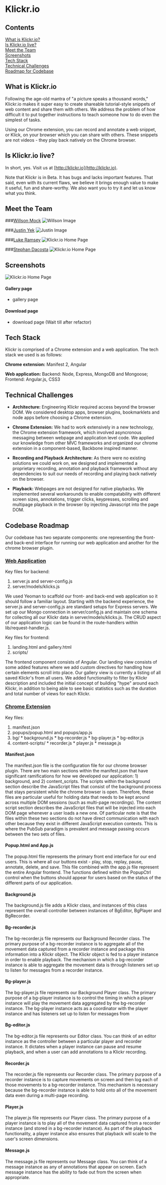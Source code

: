 # Klickr.io

## Contents  
[What is Klickr.io?](#about)  
[Is Klickr.io live?](#live)  
[Meet the Team](#team)  
[Screenshots](#screenshots)  
[Tech Stack](#techstack)  
[Technical Challenges](#challenges)  
[Roadmap for Codebase](#roadmap)  

## <a name="about"/> What is Klickr.io

Following the age-old mantra of "a picture speaks a thousand words," Klickr.io makes it super easy to create shareable tutorial-style snippets of web content and share them with others. We address the problem of how difficult it to put together instructions to teach someone how to do even the simplest of tasks.

Using our Chrome extension, you can record and annotate a web snippet, or Klick, on your browser which you can share with others. These snippets are not videos - they play back natively on the Chrome browser.

## <a name="live"/> Is Klickr.io live?

In short, yes. Visit us at [http://klickr.io](http://klickr.io).

Note that Klickr is in Beta. It has bugs and lacks important features. That said, even with its current flaws, we believe it brings enough value to make it useful, fun and share-worthy. We also want you to try it and let us know what you think.

## <a name="team"/> Meet the Team

###[Willson Mock](https://medium.com/@fay_jai)
![Willson Image](https://raw.github.com/klickr/klickr/master/app/images/willson.jpg)

###[Justin Yek](http://www.penguinhustle.com/blog)
![Justin Image](https://raw.github.com/klickr/klickr/master/app/images/justin.jpg)

###[Luke Ramsey](https://github.com/lramsey)
![Klickr.io Home Page](https://raw.github.com/klickr/klickr/master/app/images/luke.jpg)

###[Stephan Dacosta](https://github.com/stephandacosta)
![Klickr.io Home Page](https://raw.github.com/klickr/klickr/master/app/images/stephan.jpg)

## <a name="screenshots"/> Screenshots

![Klickr.io Home Page](https://raw.github.com/klickr/klickr/master/app/images/klickrio-home-page.png)

#### Gallery page
- gallery page

#### Download page
- download page
(Wait till after refactor)

## <a name="techstack"/> Tech Stack

Klickr is comprised of a Chrome extension and a web application. The tech stack we used is as follows:

**Chrome extension:** Manifest 2, Angular

**Web application:** Backend: Node, Express, MongoDB and Mongoose; Frontend: Angular.js, CSS3

## <a name="challenges"/> Technical Challenges

* **Architecture:** Engineering Klickr required access beyond the browser DOM. We considered desktop apps, browser plugins, bookmarklets and node apps before choosing a Chrome extension.

* **Chrome Extension:** We had to work extensively in a new technology, the Chrome extension framework, which involved asyncronous messaging between webpage and application level code. We applied our knowledge from other MVC frameworks and organized our chrome extension in a component-based, Backbone inspired manner. 

* **Recording and Playback Architecture:** As there were no existing solutions we could work on, we designed and implemented a proprietary recording, annotation and playback framework without any dependencies to suit our needs of recording and playing back natively on the browser.

* **Playback:** Webpages are not designed for native playbacks. We implemented several workarounds to enable compatability with different screen sizes, annotations, trigger clicks, keypresses, scrolling and multipage playback in the browser by injecting Javascript into the page DOM.

## <a name="roadmap"/> Codebase Roadmap
Our codebase has two separate components: one representing the front- and back-end interface
for running our web application and another for the chrome browser plugin.

### [Web Application](https://github.com/klickr/klickr)
Key files for backend:

  1. server.js and server-config.js
  2. server/models/klicks.js

We used Yeoman to scaffold our front- and back-end web application so it should follow a
familiar layout. Starting with the backend experience, the server.js and server-config.js
are standard setups for Express servers. We set up our Mongo connection in server/config.js
and maintain one schema for collecting all our Klickr data in server/models/klicks.js. 
The CRUD aspect of our application logic can be found in the route-handlers within
lib/request-handler.js. 

Key files for frontend:
  
  1. landing.html and gallery.html
  2. scripts/

The frontend component consists of Angular. Our landing view consists of some added 
features where we add custom directives for handling how certain elements scroll into 
place. Our gallery view is currently a listing of all saved Klickr's from all users. 
We added functionality to filter by Klickr description and included the initial concept
of building "hype" around each Klickr, in addition to being able to  see basic statistics 
such as the duration and total number of views for each Klickr.

### [Chrome Extension](https://github.com/klickr/klickr-chrome)
Key files:

  1. manifest.json
  2. popups/popup.html and popups/app.js
  3. bg/
    * background.js
    * bg-recorder.js
    * bg-player.js
    * bg-editor.js
  4. content-scripts/
    * recorder.js
    * player.js
    * message.js

#### Manifest.json
The manifest.json file is the configuration file for our chrome browser plugin. There are two main sections within the manifest.json that have significant ramifications for how we developed our application: 1) background, and 2) content_scripts. The scripts within the background section describe the JavaScript files that consist of the background process that stays persistent while the chrome browser is open. Therefore, these files are particular useful for holding data that needs to be kept around across multiple DOM sessions (such as multi-page recordings). The content script section describes the JavaScript files that will be injected into each DOM page whenever a user loads a new one. Of particular note is that the files within these two sections do not have direct communication with each other because they exist in different JavaScript execution contexts. This is where the PubSub paradigm is prevalent and message passing occurs between the two sets of files.

#### Popup.html and App.js
The popup.html file represents the primary front end interface for our end users. This is where all our buttons exist - play, stop, replay, pause, annotate, delete, and save. This file combined with the app.js file represent the entire Angular frontend. The functions defined within the PopupCtrl control when the buttons should appear for users 
based on the status of the different parts of our application.

#### Background.js
The background.js file adds a Klickr class, and instances of this class represent the overall controller between instances of BgEditor, BgPlayer and BgRecorder.

#### Bg-recorder.js
The bg-recorder.js file represents our Background Recorder class. The primary purpose of a
bg-recorder instance is to aggregate all of the movement data captured from a recorder instance
and package this information into a Klickr object. The Klickr object is fed to a player
instance in order to enable playback. The mechanism in which a bg-recorder instance is able
to aggregate the movement data is through listeners set up to listen for messages from
a recorder instance.

#### Bg-player.js
The bg-player.js file represents our Background Player class. The primary purpose of a
bg-player instance is to control the timing in which a player instance will play the
movement data aggregated by the bg-recorder instance. The bg-player instance acts as a 
coordinator with the player instance and has listeners set up to listen for messages from


#### Bg-editor.js
The bg-editor.js file represents our Editor class. You can think of an editor instance 
as the controller between a particular player and recorder instance. It dictates when
a player instance can pause and resume playback, and when a user can add annotations
to a Klickr recording.

#### Recorder.js
The recorder.js file represents our Recorder class. The primary purpose of a recorder
instance is to capture movements on screen and then log each of those movements to a
bg-recorder instance. This mechanism is necessary because the bg-recorder instance
is able to hold onto all of the movement data even during a multi-page recording.

#### Player.js
The player.js file represents our Player class. The primary purpose of a player instance
is to play all of the movement data captured from a recorder instance (and stored in a
bg-recorder instance). As part of the playback functionality, a player instance also
ensures that playback will scale to the user's screen dimensions.

#### Message.js
The message.js file represents our Message class.  You can think of a message instance as 
any of annotations that appear on screen. Each message instance has the ability to fade out
from the screen when appropriate.